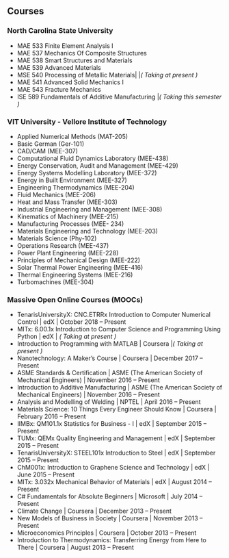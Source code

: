 <!---
No Title
-->

## Courses

### North Carolina State University 

* MAE 533 Finite Element Analysis I
* MAE 537 Mechanics Of Composite Structures
* MAE 538 Smart Structures and Materials
* MAE 539 Advanced Materials
* MSE 540 Processing of Metallic Materials| |*( Taking at present )*
* MAE 541 Advanced Solid Mechanics I
* MAE 543 Fracture Mechanics
* ISE 589 Fundamentals of Additive Manufacturing |*( Taking this semester )*

### VIT University - Vellore Institute of Technology

* Applied Numerical Methods (MAT-205)
* Basic German (Ger-101)
* CAD/CAM (MEE-307)
* Computational Fluid Dynamics Laboratory (MEE-438)
* Energy Conservation, Audit and Management (MEE-429)
* Energy Systems Modelling Laboratory (MEE-372)
* Energy in Built Environment (MEE-327)
* Engineering Thermodynamics (MEE-204)
* Fluid Mechanics (MEE-206)
* Heat and Mass Transfer (MEE-303)
* Industrial Engineering and Management (MEE-308)
* Kinematics of Machinery (MEE-215)
* Manufacturing Processes (MEE- 234)
* Materials Engineering and Technology (MEE-203)
* Materials Science (Phy-102)
* Operations Research (MEE-437)
* Power Plant Engineering (MEE-228)
* Principles of Mechanical Design (MEE-222)
* Solar Thermal Power Engineering (MEE-416)
* Thermal Engineering Systems (MEE-216)
* Turbomachines (MEE-304)

### Massive Open Online Courses (MOOCs)

* TenarisUniversityX: CNC.ETRRx Introduction to Computer Numerical Control
| edX
| October 2018 – Present
* MITx: 6.00.1x Introduction to Computer Science and Programming Using Python
| edX
| *( Taking at present )*
* Introduction to Programming with MATLAB
| Coursera
|*( Taking at present )*
* Nanotechnology: A Maker’s Course
| Coursera
| December 2017 – Present
* ASME Standards & Certification 
| ASME (The American Society of Mechanical Engineers)
| November 2016 – Present
* Introduction to Additive Manufacturing 
| ASME (The American Society of Mechanical Engineers) 
| November 2016 – Present
* Analysis and Modelling of Welding 
| NPTEL 
| April 2016 – Present
* Materials Science: 10 Things Every Engineer Should Know 
| Coursera
| February 2016 – Present
* IIMBx: QM101.1x Statistics for Business - I 
| edX 
| September 2015 – Present
* TUMx: QEMx Quality Engineering and Management 
| edX 
| September 2015 – Present
* TenarisUniversityX: STEEL101x Introduction to Steel 
| edX 
| September 2015 – Present
* ChM001x: Introduction to Graphene Science and Technology 
| edX 
| June 2015 – Present
* MITx: 3.032x Mechanical Behavior of Materials 
| edX 
| August 2014 – Present
* C# Fundamentals for Absolute Beginners 
| Microsoft 
| July 2014 – Present
* Climate Change 
| Coursera 
| December 2013 – Present
* New Models of Business in Society 
| Coursera 
| November 2013 – Present
* Microeconomics Principles 
| Coursera 
| October 2013 – Present
* Introduction to Thermodynamics: Transferring Energy from Here to There 
| Coursera 
| August 2013 – Present
